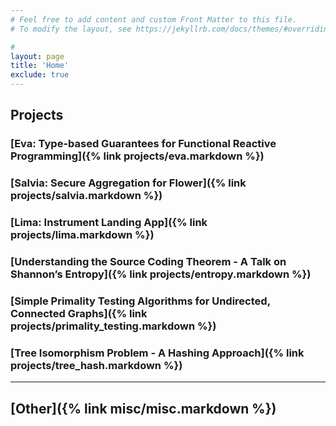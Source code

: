 ```yaml
---
# Feel free to add content and custom Front Matter to this file.
# To modify the layout, see https://jekyllrb.com/docs/themes/#overriding-theme-defaults

#
layout: page
title: 'Home'
exclude: true
---
```


## Projects

### [Eva: Type-based Guarantees for Functional Reactive Programming]({% link  projects/eva.markdown %})
### [Salvia: Secure Aggregation for Flower]({% link  projects/salvia.markdown %})
### [Lima: Instrument Landing App]({% link  projects/lima.markdown %})
### [Understanding the Source Coding Theorem - A Talk on Shannon’s Entropy]({% link  projects/entropy.markdown %})
### [Simple Primality Testing Algorithms for Undirected, Connected Graphs]({% link  projects/primality_testing.markdown %})
### [Tree Isomorphism Problem - A Hashing Approach]({% link  projects/tree_hash.markdown %})

-----

## [Other]({% link  misc/misc.markdown %})